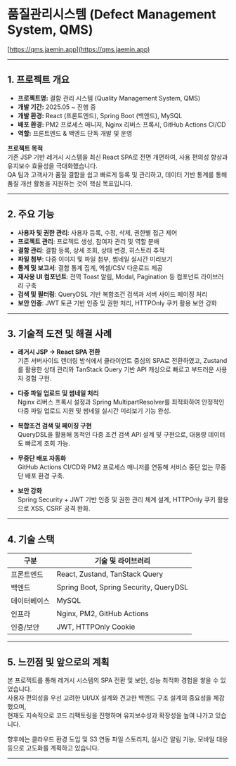 # 품질관리시스템 (Defect Management System, QMS)

[https://qms.jaemin.app](https://qms.jaemin.app)

---

## 1. 프로젝트 개요

- **프로젝트명:** 결함 관리 시스템 (Quality Management System, QMS)  
- **개발 기간:** 2025.05 ~ 진행 중  
- **개발 환경:** React (프론트엔드), Spring Boot (백엔드), MySQL  
- **배포 환경:** PM2 프로세스 매니저, Nginx 리버스 프록시, GitHub Actions CI/CD  
- **역할:** 프론트엔드 & 백엔드 단독 개발 및 운영

**프로젝트 목적**  
기존 JSP 기반 레거시 시스템을 최신 React SPA로 전면 개편하여, 사용 편의성 향상과 유지보수 효율성을 극대화했습니다.  
QA 팀과 고객사가 품질 결함을 쉽고 빠르게 등록 및 관리하고, 데이터 기반 통계를 통해 품질 개선 활동을 지원하는 것이 핵심 목표입니다.

---

## 2. 주요 기능

- **사용자 및 권한 관리**: 사용자 등록, 수정, 삭제, 권한별 접근 제어  
- **프로젝트 관리**: 프로젝트 생성, 참여자 관리 및 역할 분배  
- **결함 관리**: 결함 등록, 상세 조회, 상태 변경, 히스토리 추적  
- **파일 첨부**: 다중 이미지 및 파일 첨부, 썸네일 실시간 미리보기  
- **통계 및 보고서**: 결함 통계 집계, 엑셀/CSV 다운로드 제공  
- **재사용 UI 컴포넌트**: 전역 Toast 알림, Modal, Pagination 등 컴포넌트 라이브러리 구축  
- **검색 및 필터링**: QueryDSL 기반 복합조건 검색과 서버 사이드 페이징 처리  
- **보안 인증**: JWT 토큰 기반 인증 및 권한 처리, HTTPOnly 쿠키 활용 보안 강화

---

## 3. 기술적 도전 및 해결 사례

- **레거시 JSP → React SPA 전환**  
  기존 서버사이드 렌더링 방식에서 클라이언트 중심의 SPA로 전환하였고, Zustand를 활용한 상태 관리와 TanStack Query 기반 API 캐싱으로 빠르고 부드러운 사용자 경험 구현.

- **다중 파일 업로드 및 썸네일 처리**  
  Nginx 리버스 프록시 설정과 Spring MultipartResolver를 최적화하여 안정적인 다중 파일 업로드 지원 및 썸네일 실시간 미리보기 기능 완성.

- **복합조건 검색 및 페이징 구현**  
  QueryDSL을 활용해 동적인 다중 조건 검색 API 설계 및 구현으로, 대용량 데이터도 빠르게 조회 가능.

- **무중단 배포 자동화**  
  GitHub Actions CI/CD와 PM2 프로세스 매니저를 연동해 서비스 중단 없는 무중단 배포 환경 구축.

- **보안 강화**  
  Spring Security + JWT 기반 인증 및 권한 관리 체계 설계, HTTPOnly 쿠키 활용으로 XSS, CSRF 공격 완화.

---

## 4. 기술 스택

| 구분         | 기술 및 라이브러리                      |
|--------------|--------------------------------------|
| 프론트엔드   | React, Zustand, TanStack Query        |
| 백엔드       | Spring Boot, Spring Security, QueryDSL |
| 데이터베이스 | MySQL                                |
| 인프라       | Nginx, PM2, GitHub Actions            |
| 인증/보안    | JWT, HTTPOnly Cookie                   |

---

## 5. 느낀점 및 앞으로의 계획

본 프로젝트를 통해 레거시 시스템의 SPA 전환 및 보안, 성능 최적화 경험을 쌓을 수 있었습니다.  
사용자 편의성을 우선 고려한 UI/UX 설계와 견고한 백엔드 구조 설계의 중요성을 체감했으며,  
현재도 지속적으로 코드 리팩토링을 진행하며 유지보수성과 확장성을 높여 나가고 있습니다.

향후에는 클라우드 환경 도입 및 S3 연동 파일 스토리지, 실시간 알림 기능, 모바일 대응 등으로 고도화를 계획하고 있습니다.

---
